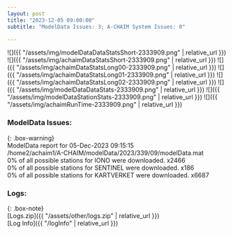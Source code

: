 ```yaml
---
layout: post
title: "2023-12-05 09:00:00"
subtitle: "ModelData Issues: 3; A-CHAIM System Issues: 0"

---
```


![]({{ "/assets/img/modelDataDataStatsShort-2333909.png" | relative_url }})
![]({{ "/assets/img/achaimDataStatsShort-2333909.png" | relative_url }})
![]({{ "/assets/img/achaimDataStatsLong00-2333909.png" | relative_url }})
![]({{ "/assets/img/achaimDataStatsLong01-2333909.png" | relative_url }})
![]({{ "/assets/img/achaimDataStatsLong02-2333909.png" | relative_url }})
![]({{ "/assets/img/modelDataDataStats-2333909.png" | relative_url }})
![]({{ "/assets/img/modelDataStationStats-2333909.png" | relative_url }})
![]({{ "/assets/img/achaimRunTime-2333909.png" | relative_url }})


### ModelData Issues:  
  
{: .box-warning}  
 ModelData report for 05-Dec-2023 09:15:15   
 /home2/achaim1/A-CHAIM/modelData/2023/339/09/modelData.mat   
 0% of all possible stations for IONO were downloaded. x2466   
 0% of all possible stations for SENTINEL were downloaded. x186   
 0% of all possible stations for KARTVERKET were downloaded. x6687   
  


### Logs:  
  
{: .box-note}  
[Logs.zip]({{ "/assets/other/logs.zip" | relative_url }})  
[Log Info]({{ "/logInfo" | relative_url }})  
